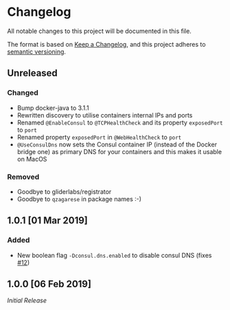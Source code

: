 # Changelog
All notable changes to this project will be documented in this file.

The format is based on [Keep a Changelog](https://keepachangelog.com/en/1.0.0/),
and this project adheres to [semantic versioning](https://semver.org/spec/v2.0.0.html).

## Unreleased

### Changed

- Bump docker-java to 3.1.1
- Rewritten discovery to utilise containers internal IPs and ports
- Renamed `@EnableConsul` to `@TCPHealthCheck` and its property `exposedPort` to `port`
- Renamed property `exposedPort` in `@WebHealthCheck` to `port`
- `@UseConsulDns` now sets the Consul container IP (instead of the Docker bridge one) as primary DNS for your containers and this makes it usable on MacOS 


### Removed

- Goodbye to gliderlabs/registrator
- Goodbye to `qzagarese` in package names :-) 

## 1.0.1 [01 Mar 2019]

### Added

- New boolean flag `-Dconsul.dns.enabled` to disable consul DNS (fixes [#12](https://github.com/qzagarese/dockerunit/issues/12)) 

## 1.0.0 [06 Feb 2019]

_Initial Release_
